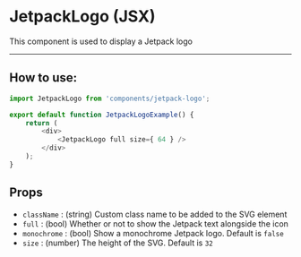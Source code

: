 # JetpackLogo (JSX)

This component is used to display a Jetpack logo

---

## How to use:

```js
import JetpackLogo from 'components/jetpack-logo';

export default function JetpackLogoExample() {
	return (
		<div>
			<JetpackLogo full size={ 64 } />
		</div>
	);
}
```

## Props

- `className` : (string) Custom class name to be added to the SVG element
- `full` : (bool) Whether or not to show the Jetpack text alongside the icon
- `monochrome` : (bool) Show a monochrome Jetpack logo. Default is `false`
- `size` : (number) The height of the SVG. Default is `32`
